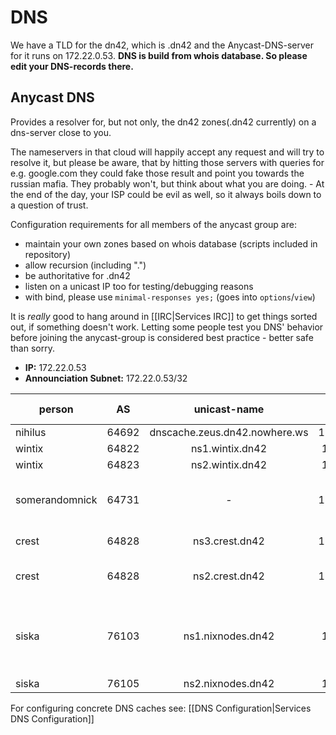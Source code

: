 # DNS

We have a TLD for the dn42, which is .dn42 and the Anycast-DNS-server for it runs on 172.22.0.53.
**DNS is build from whois database. So please edit your DNS-records there.**

## Anycast DNS

Provides a resolver for, but not only, the dn42 zones(.dn42 currently) on a dns-server close to you.

The nameservers in that cloud will happily accept any request and will try to resolve it, but please be aware, that by hitting those servers with queries for e.g. google.com they could fake those result and point you towards the russian mafia. They probably won't, but think about what you are doing. - At the end of the day, your ISP could be evil as well, so it always boils down to a question of trust.

Configuration requirements for all members of the anycast group are:
 * maintain your own zones based on whois database (scripts included in repository)
 * allow recursion (including ".")
 * be authoritative for .dn42
 * listen on a unicast IP too for testing/debugging reasons
 * with bind, please use ```minimal-responses yes;``` (goes into ```options```/```view```)

It is _really_ good to hang around in [[IRC|Services IRC]] to get things sorted out, if something doesn't work. Letting some people test you DNS' behavior before joining the anycast-group is considered best practice - better safe than sorry.

 * **IP:** 172.22.0.53
 * **Announciation Subnet:** 172.22.0.53/32

| **person**   | **AS** | **unicast-name**            | **unicast address** | **comments**                                            |
|----|:-------:|:-------:|:-------:|----------------------------------------------------|
| nihilus        | 64692    | dnscache.zeus.dn42.nowhere.ws | 172.22.92.123         |                                                           |
| wintix         | 64822    | ns1.wintix.dn42               | 172.22.222.1          |                                                           |
| wintix         | 64823    | ns2.wintix.dn42               | 172.22.223.1          |                                                           |
| somerandomnick | 64731    | -                             | 172.22.131.38         | down pending rDNS debate                                  |
| crest          | 64828    | ns3.crest.dn42                | 172.22.228.84         | authorative only                                          |
| crest          | 64828    | ns2.crest.dn42                | 172.22.228.85         | public caching resolver                                   |
| siska          | 76103    | ns1.nixnodes.dn42             | 172.22.177.2          | authoritative (updates hourly), ChaosVPN (.hack) resolver |
| siska          | 76105    | ns2.nixnodes.dn42             | 172.22.177.1        | caching                                                   |

For configuring concrete DNS caches see: [[DNS Configuration|Services DNS Configuration]]